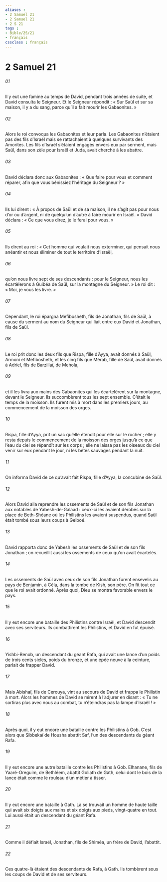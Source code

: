 ```yaml
---
aliases : 
- 2 Samuel 21
- 2 Samuel 21
- 2 S 21
tags : 
- Bible/2S/21
- français
cssclass : français
---
```


# 2 Samuel 21

###### 01
Il y eut une famine au temps de David, pendant trois années de suite, et David consulta le Seigneur. Et le Seigneur répondit : « Sur Saül et sur sa maison, il y a du sang, parce qu’il a fait mourir les Gabaonites. »
###### 02
Alors le roi convoqua les Gabaonites et leur parla. Les Gabaonites n’étaient pas des fils d’Israël mais se rattachaient à quelques survivants des Amorites. Les fils d’Israël s’étaient engagés envers eux par serment, mais Saül, dans son zèle pour Israël et Juda, avait cherché à les abattre.
###### 03
David déclara donc aux Gabaonites : « Que faire pour vous et comment réparer, afin que vous bénissiez l’héritage du Seigneur ? »
###### 04
Ils lui dirent : « À propos de Saül et de sa maison, il ne s’agit pas pour nous d’or ou d’argent, ni de quelqu’un d’autre à faire mourir en Israël. » David déclara : « Ce que vous direz, je le ferai pour vous. »
###### 05
Ils dirent au roi : « Cet homme qui voulait nous exterminer, qui pensait nous anéantir et nous éliminer de tout le territoire d’Israël,
###### 06
qu’on nous livre sept de ses descendants : pour le Seigneur, nous les écartèlerons à Guibéa de Saül, sur la montagne du Seigneur. » Le roi dit : « Moi, je vous les livre. »
###### 07
Cependant, le roi épargna Mefibosheth, fils de Jonathan, fils de Saül, à cause du serment au nom du Seigneur qui liait entre eux David et Jonathan, fils de Saül.
###### 08
Le roi prit donc les deux fils que Rispa, fille d’Ayya, avait donnés à Saül, Armoni et Mefibosheth, et les cinq fils que Mérab, fille de Saül, avait donnés à Adriel, fils de Barzillaï, de Mehola,
###### 09
et il les livra aux mains des Gabaonites qui les écartelèrent sur la montagne, devant le Seigneur. Ils succombèrent tous les sept ensemble. C’était le temps de la moisson. Ils furent mis à mort dans les premiers jours, au commencement de la moisson des orges.
###### 10
Rispa, fille d’Ayya, prit un sac qu’elle étendit pour elle sur le rocher ; elle y resta depuis le commencement de la moisson des orges jusqu’à ce que l’eau du ciel se répandît sur les corps ; elle ne laissa pas les oiseaux du ciel venir sur eux pendant le jour, ni les bêtes sauvages pendant la nuit.
###### 11
On informa David de ce qu’avait fait Rispa, fille d’Ayya, la concubine de Saül.
###### 12
Alors David alla reprendre les ossements de Saül et de son fils Jonathan aux notables de Yabesh-de-Galaad : ceux-ci les avaient dérobés sur la place de Beth-Shéane où les Philistins les avaient suspendus, quand Saül était tombé sous leurs coups à Gelboé.
###### 13
David rapporta donc de Yabesh les ossements de Saül et de son fils Jonathan ; on recueillit aussi les ossements de ceux qu’on avait écartelés.
###### 14
Les ossements de Saül avec ceux de son fils Jonathan furent ensevelis au pays de Benjamin, à Céla, dans la tombe de Kish, son père. On fit tout ce que le roi avait ordonné. Après quoi, Dieu se montra favorable envers le pays.
###### 15
Il y eut encore une bataille des Philistins contre Israël, et David descendit avec ses serviteurs. Ils combattirent les Philistins, et David en fut épuisé.
###### 16
Yishbi-Benob, un descendant du géant Rafa, qui avait une lance d’un poids de trois cents sicles, poids du bronze, et une épée neuve à la ceinture, parlait de frapper David.
###### 17
Mais Abishaï, fils de Cerouya, vint au secours de David et frappa le Philistin à mort. Alors les hommes de David se mirent à l’adjurer en disant : « Tu ne sortiras plus avec nous au combat, tu n’éteindras pas la lampe d’Israël ! »
###### 18
Après quoi, il y eut encore une bataille contre les Philistins à Gob. C’est alors que Sibbekaï de Housha abattit Saf, l’un des descendants du géant Rafa.
###### 19
Il y eut encore une autre bataille contre les Philistins à Gob. Elhanane, fils de Yaaré-Oreguim, de Bethléem, abattit Goliath de Gath, celui dont le bois de la lance était comme le rouleau d’un métier à tisser.
###### 20
Il y eut encore une bataille à Gath. Là se trouvait un homme de haute taille qui avait six doigts aux mains et six doigts aux pieds, vingt-quatre en tout. Lui aussi était un descendant du géant Rafa.
###### 21
Comme il défiait Israël, Jonathan, fils de Shiméa, un frère de David, l’abattit.
###### 22
Ces quatre-là étaient des descendants de Rafa, à Gath. Ils tombèrent sous les coups de David et de ses serviteurs.
